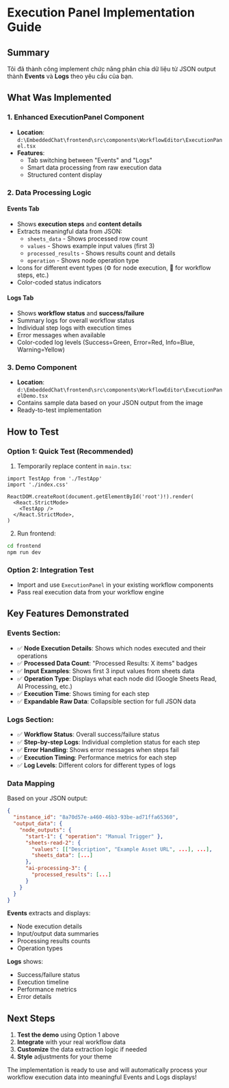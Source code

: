 # Execution Panel Implementation Guide

## Summary

Tôi đã thành công implement chức năng phân chia dữ liệu từ JSON output thành **Events** và **Logs** theo yêu cầu của bạn.

## What Was Implemented

### 1. Enhanced ExecutionPanel Component
- **Location**: `d:\EmbeddedChat\frontend\src\components\WorkflowEditor\ExecutionPanel.tsx`
- **Features**:
  - Tab switching between "Events" and "Logs"
  - Smart data processing from raw execution data
  - Structured content display

### 2. Data Processing Logic

#### Events Tab
- Shows **execution steps** and **content details**
- Extracts meaningful data from JSON:
  - `sheets_data` - Shows processed row count
  - `values` - Shows example input values (first 3)
  - `processed_results` - Shows results count and details
  - `operation` - Shows node operation type
- Icons for different event types (⚙️ for node execution, 🔄 for workflow steps, etc.)
- Color-coded status indicators

#### Logs Tab
- Shows **workflow status** and **success/failure**
- Summary logs for overall workflow status
- Individual step logs with execution times
- Error messages when available
- Color-coded log levels (Success=Green, Error=Red, Info=Blue, Warning=Yellow)

### 3. Demo Component
- **Location**: `d:\EmbeddedChat\frontend\src\components\WorkflowEditor\ExecutionPanelDemo.tsx`
- Contains sample data based on your JSON output from the image
- Ready-to-test implementation

## How to Test

### Option 1: Quick Test (Recommended)
1. Temporarily replace content in `main.tsx`:
```tsx
import TestApp from './TestApp'
import './index.css'

ReactDOM.createRoot(document.getElementById('root')!).render(
  <React.StrictMode>
    <TestApp />
  </React.StrictMode>,
)
```

2. Run frontend:
```bash
cd frontend
npm run dev
```

### Option 2: Integration Test
- Import and use `ExecutionPanel` in your existing workflow components
- Pass real execution data from your workflow engine

## Key Features Demonstrated

### Events Section:
- ✅ **Node Execution Details**: Shows which nodes executed and their operations
- ✅ **Processed Data Count**: "Processed Results: X items" badges
- ✅ **Input Examples**: Shows first 3 input values from sheets data
- ✅ **Operation Type**: Displays what each node did (Google Sheets Read, AI Processing, etc.)
- ✅ **Execution Time**: Shows timing for each step
- ✅ **Expandable Raw Data**: Collapsible section for full JSON data

### Logs Section:
- ✅ **Workflow Status**: Overall success/failure status
- ✅ **Step-by-step Logs**: Individual completion status for each step
- ✅ **Error Handling**: Shows error messages when steps fail
- ✅ **Execution Timing**: Performance metrics for each step
- ✅ **Log Levels**: Different colors for different types of logs

### Data Mapping
Based on your JSON output:
```json
{
  "instance_id": "8a70d57e-a460-46b3-93be-ad71ffa65360",
  "output_data": {
    "node_outputs": {
      "start-1": { "operation": "Manual Trigger" },
      "sheets-read-2": { 
        "values": [["Description", "Example Asset URL", ...], ...],
        "sheets_data": [...] 
      },
      "ai-processing-3": { 
        "processed_results": [...] 
      }
    }
  }
}
```

**Events** extracts and displays:
- Node execution details
- Input/output data summaries  
- Processing results counts
- Operation types

**Logs** shows:
- Success/failure status
- Execution timeline
- Performance metrics
- Error details

## Next Steps

1. **Test the demo** using Option 1 above
2. **Integrate** with your real workflow data
3. **Customize** the data extraction logic if needed
4. **Style** adjustments for your theme

The implementation is ready to use and will automatically process your workflow execution data into meaningful Events and Logs displays!
